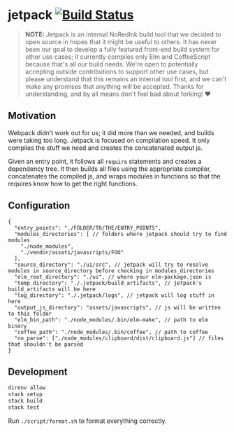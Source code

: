 # jetpack [![Build Status](https://travis-ci.org/NoRedInk/jetpack.svg?branch=master)](https://travis-ci.org/NoRedInk/jetpack)

> **NOTE:** Jetpack is an internal NoRedInk build tool that we decided to open source in hopes that it might be useful to others. It has never been our goal to develop a fully featured front-end build system for other use cases; it currently compiles only Elm and CoffeeScript because that's all our build needs. We're open to potentially accepting outside contributions to support other use cases, but please understand that this remains an internal tool first, and we can't make any promises that anything will be accepted. Thanks for understanding, and by all means don't feel bad about forking! ❤️

## Motivation

Webpack didn't work out for us; it did more than we needed, and builds were taking too long.
Jetpack is focused on compilation speed. It only compiles the stuff we need and creates the concatenated output js.

Given an entry point, it follows all `require` statements and creates a dependency tree. It then builds all files using the appropriate compiler, concatenates the compiled js, and wraps modules in functions so that the requires know how to get the right functions.

## Configuration

```jsonc
{
  "entry_points": "./FOLDER/TO/THE/ENTRY_POINTS",
  "modules_directories": [ // folders where jetpack should try to find modules
    "./node_modules",
    "./vendor/assets/javascripts/FOO"
  ],
  "source_directory": "./ui/src", // jetpack will try to resolve modules in source_directory before checking in modules_directories
  "elm_root_directory": "./ui", // where your elm-package.json is
  "temp_directory": "./.jetpack/build_artifacts", // jetpack's build_artifacts will be here
  "log_directory": "./.jetpack/logs", // jetpack will log stuff in here
  "output_js_directory": "assets/javascripts", // js will be written to this folder
  "elm_bin_path": "./node_modules/.bin/elm-make", // path to elm binary
  "coffee_path": "./node_modules/.bin/coffee", // path to coffee
  "no_parse": ["./node_modules/clipboard/dist/clipboard.js"] // files that shouldn't be parsed
}
```

## Development

```bash
direnv allow
stack setup
stack build
stack test
```

Run `./script/format.sh` to format everything correctly.
